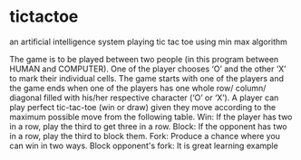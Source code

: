 # tictactoe
an artificial intelligence system playing tic tac toe using min max algorithm

The game is to be played between two people (in this program between HUMAN and COMPUTER).
One of the player chooses ‘O’ and the other ‘X’ to mark their individual cells.
The game starts with one of the players and the game ends when one of the players has one whole row/ column/ diagonal filled with his/her respective character (‘O’ or ‘X’).
A player can play perfect tic-tac-toe (win or draw) given they move according to the maximum possible move from the following table.
Win: If the player has two in a row, play the third to get three in a row.
Block: If the opponent has two in a row, play the third to block them.
Fork: Produce a chance where you can win in two ways.
Block opponent's fork:
It is great learning example
